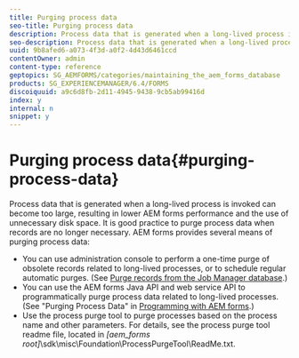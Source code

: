 ```yaml
---
title: Purging process data
seo-title: Purging process data
description: Process data that is generated when a long-lived process is invoked can become too large, resulting in lower AEM forms performance and the use of unnecessary disk space. See how you can purge process data.
seo-description: Process data that is generated when a long-lived process is invoked can become too large, resulting in lower AEM forms performance and the use of unnecessary disk space. See how you can purge process data.
uuid: 9b8afed6-a073-4f3d-a0f2-4d43d6461ccd
contentOwner: admin
content-type: reference
geptopics: SG_AEMFORMS/categories/maintaining_the_aem_forms_database
products: SG_EXPERIENCEMANAGER/6.4/FORMS
discoiquuid: a9c6d8fb-2d11-4945-9438-9cb5ab99416d
index: y
internal: n
snippet: y
---
```


# Purging process data{#purging-process-data}

Process data that is generated when a long-lived process is invoked can become too large, resulting in lower AEM forms performance and the use of unnecessary disk space. It is good practice to purge process data when records are no longer necessary. AEM forms provides several means of purging process data:

* You can use administration console to perform a one-time purge of obsolete records related to long-lived processes, or to schedule regular automatic purges. (See [Purge records from the Job Manager database](../../../forms/using/admin-help/purge-records-job-manager-database.md#purge-records-from-the-job-manager-database).)
* You can use the AEM forms Java API and web service API to programmatically purge process data related to long-lived processes. (See "Purging Process Data" in [Programming with AEM forms](http://www.adobe.com/go/learn_aemforms_programming_63).)
* Use the process purge tool to purge processes based on the process name and other parameters. For details, see the process purge tool readme file, located in *[aem_forms root]*\sdk\misc\Foundation\ProcessPurgeTool\ReadMe.txt.

